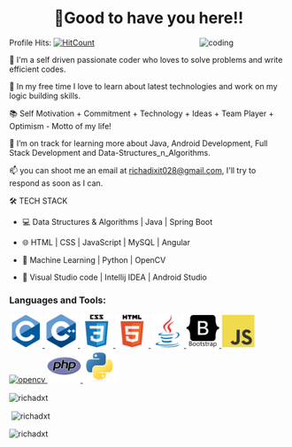 ### 
<h1 align="center">👋Good to have you here!!</h1>
<!-- <h4 align="center">Full-stack Developer</h4>  -->
<img align="right" alt="coding" width="160" src="https://c.tenor.com/AlUkiGkR2j8AAAAC/new-game-ahagon-umiko-programming.gif">

Profile Hits: [![HitCount](https://hits.dwyl.com/Richadxt/Richadxt.svg?style=flat-square)](http://hits.dwyl.com/Richadxt/Richadxt)

🔭 I'm a self driven passionate coder who loves to solve problems and write efficient codes.

📎 In my free time I love to learn about latest technologies and work on my logic building skills.

📚 Self Motivation + Commitment + Technology + Ideas + Team Player + Optimism - Motto of my life!

🌱 I’m on track for learning more about Java, Android Development, Full Stack Development and Data-Structures_n_Algorithms. 

📫 you can shoot me an email at richadixit028@gmail.com, I'll try to respond as soon as I can.





    
🛠 TECH STACK
                                                                                   
- 💻   Data Structures & Algorithms | Java | Spring Boot

- 🌐   HTML | CSS | JavaScript | MySQL | Angular

- 🐍   Machine Learning | Python | OpenCV

- 🔧   Visual Studio code | Intellij IDEA | Android Studio


                                                                                    
<h3 align="left">Languages and Tools:</h3>
<p align="left"><a href="https://www.cprogramming.com/" target="_blank" rel="noreferrer"> <img src="https://raw.githubusercontent.com/devicons/devicon/master/icons/c/c-original.svg" alt="c" width="60" height="60"/> </a> <a href="https://www.w3schools.com/cpp/" target="_blank" rel="noreferrer"> <img src="https://raw.githubusercontent.com/devicons/devicon/master/icons/cplusplus/cplusplus-original.svg" alt="cplusplus" width="60" height="60"/> </a> <a href="https://www.w3schools.com/css/" target="_blank" rel="noreferrer"> <img src="https://raw.githubusercontent.com/devicons/devicon/master/icons/css3/css3-original-wordmark.svg" alt="css3" width="60" height="60"/> </a> <a href="https://www.w3.org/html/" target="_blank" rel="noreferrer"> <img src="https://raw.githubusercontent.com/devicons/devicon/master/icons/html5/html5-original-wordmark.svg" alt="html5" width="60" height="60"/> </a> <a href="https://www.java.com" target="_blank" rel="noreferrer"> <img src="https://raw.githubusercontent.com/devicons/devicon/master/icons/java/java-original.svg" alt="java" width="60" height="60"/> </a><a href="https://getbootstrap.com" target="_blank" rel="noreferrer"> <img src="https://raw.githubusercontent.com/devicons/devicon/master/icons/bootstrap/bootstrap-plain-wordmark.svg" alt="bootstrap" width="60" height="60"/> </a> <a href="https://developer.mozilla.org/en-US/docs/Web/JavaScript" target="_blank" rel="noreferrer"> <img src="https://raw.githubusercontent.com/devicons/devicon/master/icons/javascript/javascript-original.svg" alt="javascript" width="60" height="60"/> </a> <a href="https://opencv.org/" target="_blank" rel="noreferrer"> <img src="https://www.vectorlogo.zone/logos/opencv/opencv-icon.svg" alt="opencv" width="60" height="60"/> </a> <a href="https://www.php.net" target="_blank" rel="noreferrer"> <img src="https://raw.githubusercontent.com/devicons/devicon/master/icons/php/php-original.svg" alt="php" width="60" height="60"/> </a> <a href="https://www.python.org" target="_blank" rel="noreferrer"> <img src="https://raw.githubusercontent.com/devicons/devicon/master/icons/python/python-original.svg" alt="python" width="60" height="60"/> </a> </p>

<p><img align="center" src="https://github-readme-stats.vercel.app/api/top-langs?username=richadxt&layout=compact" alt="richadxt" /></p>


<p>&nbsp;<img align="center" src="https://github-readme-stats.vercel.app/api?username=richadxt&show_icons=true&locale=en" alt="richadxt" /></p>

<p><img align="center" src="https://github-readme-streak-stats.herokuapp.com/?user=richadxt&" alt="richadxt" /></p>
